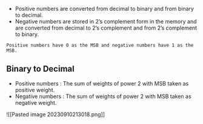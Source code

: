 
- Positive numbers are converted from decimal to binary and from binary to decimal.
- Negative numbers are stored in 2’s complement form in the memory and are converted from decimal to 2’s complement and from 2’s complement to binary.

```ad-note
Positive numbers have 0 as the MSB and negative numbers have 1 as the MSB.
```
## Binary to Decimal
- Positive numbers : The sum of weights of power 2 with MSB taken as positive weight.
- Negative numbers : The sum of weights of power 2 with MSB taken as negative weight.

![[Pasted image 20230910213018.png]]

